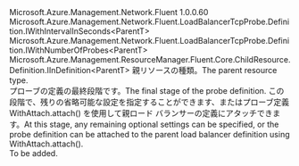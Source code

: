 <Type Name="IWithAttach&lt;ParentT&gt;" FullName="Microsoft.Azure.Management.Network.Fluent.LoadBalancerTcpProbe.Definition.IWithAttach&lt;ParentT&gt;">
  <TypeSignature Language="C#" Value="public interface IWithAttach&lt;ParentT&gt; : Microsoft.Azure.Management.Network.Fluent.LoadBalancerTcpProbe.Definition.IWithIntervalInSeconds&lt;ParentT&gt;, Microsoft.Azure.Management.Network.Fluent.LoadBalancerTcpProbe.Definition.IWithNumberOfProbes&lt;ParentT&gt;, Microsoft.Azure.Management.ResourceManager.Fluent.Core.ChildResource.Definition.IInDefinition&lt;ParentT&gt;" />
  <TypeSignature Language="ILAsm" Value=".class public interface auto ansi abstract IWithAttach`1&lt;ParentT&gt; implements class Microsoft.Azure.Management.Network.Fluent.LoadBalancerTcpProbe.Definition.IWithIntervalInSeconds`1&lt;!ParentT&gt;, class Microsoft.Azure.Management.Network.Fluent.LoadBalancerTcpProbe.Definition.IWithNumberOfProbes`1&lt;!ParentT&gt;, class Microsoft.Azure.Management.ResourceManager.Fluent.Core.ChildResource.Definition.IInDefinition`1&lt;!ParentT&gt;" />
  <TypeSignature Language="DocId" Value="T:Microsoft.Azure.Management.Network.Fluent.LoadBalancerTcpProbe.Definition.IWithAttach`1" />
  <TypeSignature Language="VB.NET" Value="Public Interface IWithAttach(Of ParentT)&#xA;Implements IInDefinition(Of ParentT), IWithIntervalInSeconds(Of ParentT), IWithNumberOfProbes(Of ParentT)" />
  <TypeSignature Language="F#" Value="type IWithAttach&lt;'ParentT&gt; = interface&#xA;    interface IInDefinition&lt;'ParentT&gt;&#xA;    interface IWithIntervalInSeconds&lt;'ParentT&gt;&#xA;    interface IWithNumberOfProbes&lt;'ParentT&gt;" />
  <AssemblyInfo>
    <AssemblyName>Microsoft.Azure.Management.Network.Fluent</AssemblyName>
    <AssemblyVersion>1.0.0.60</AssemblyVersion>
  </AssemblyInfo>
  <TypeParameters>
    <TypeParameter Name="ParentT" />
  </TypeParameters>
  <Interfaces>
    <Interface>
      <InterfaceName>Microsoft.Azure.Management.Network.Fluent.LoadBalancerTcpProbe.Definition.IWithIntervalInSeconds&lt;ParentT&gt;</InterfaceName>
    </Interface>
    <Interface>
      <InterfaceName>Microsoft.Azure.Management.Network.Fluent.LoadBalancerTcpProbe.Definition.IWithNumberOfProbes&lt;ParentT&gt;</InterfaceName>
    </Interface>
    <Interface>
      <InterfaceName>Microsoft.Azure.Management.ResourceManager.Fluent.Core.ChildResource.Definition.IInDefinition&lt;ParentT&gt;</InterfaceName>
    </Interface>
  </Interfaces>
  <Docs>
    <typeparam name="ParentT"><span data-ttu-id="a6a88-101">親リソースの種類。</span><span class="sxs-lookup"><span data-stu-id="a6a88-101">The parent resource type.</span></span></typeparam>
    <summary>
            <span data-ttu-id="a6a88-102">プローブの定義の最終段階です。</span><span class="sxs-lookup"><span data-stu-id="a6a88-102">The final stage of the probe definition.</span></span>
            <span data-ttu-id="a6a88-103">この段階で、残りの省略可能な設定を指定することができます、またはプローブ定義 WithAttach.attach() を使用して親ロード バランサーの定義にアタッチできます。</span><span class="sxs-lookup"><span data-stu-id="a6a88-103">At this stage, any remaining optional settings can be specified, or the probe definition can be attached to the parent load balancer definition using  WithAttach.attach().</span></span>
            </summary>
    <remarks>To be added.</remarks>
  </Docs>
  <Members />
</Type>